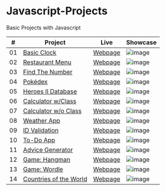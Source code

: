 # Javascript-Projects
Basic Projects with Javascript

|  #  | Project                                                        | Live                                                           | Showcase                      |
| :-: | -------------------------------------------------------------- | -------------------------------------------------------------- | ----------------------------- |
| 01  | [Basic Clock](https://github.com/Raven-Isaac-Finch/Basic-Clock)                    | [Webpage](https://raven-isaac-finch.github.io/Basic-Clock/)                | ![image](https://user-images.githubusercontent.com/99633768/172044324-c913bffc-3c9e-4ee9-80fb-c43ce995f952.png) |
| 02  | [Restaurant Menu](https://github.com/Raven-Isaac-Finch/Restaurant-Menu)            | [Webpage](https://raven-isaac-finch.github.io/Restaurant-Menu/)            | ![image](https://user-images.githubusercontent.com/99633768/172044356-08b3088b-ab2c-4187-a89d-dc099081a493.png) |
| 03  | [Find The Number](https://github.com/Raven-Isaac-Finch/Find-The-Number)            | [Webpage](https://raven-isaac-finch.github.io/Find-The-Number/)            | ![image](https://user-images.githubusercontent.com/99633768/172044409-2a9f4a88-5a0b-4a70-8332-f1d7a62cbc3d.png) |
| 04  | [Pokédex](https://github.com/Raven-Isaac-Finch/Pokedex)                            | [Webpage](https://raven-isaac-finch.github.io/Pokedex/)                    | ![image](https://user-images.githubusercontent.com/99633768/172044427-96418990-3044-43fd-a050-61a4818c08bd.png) |
| 05  | [Heroes II Database](https://github.com/Raven-Isaac-Finch/Heroes-II-Databse)       | [Webpage](https://raven-isaac-finch.github.io/Heroes-II-Database/)         | ![image](https://user-images.githubusercontent.com/99633768/172044444-eedcaf40-86e9-4685-9b34-ae6b4556f2e1.png) |
| 06  | [Calculator w/Class](https://github.com/Raven-Isaac-Finch/Calculator)              | [Webpage](https://raven-isaac-finch.github.io/Calculator/)                 | ![image](https://user-images.githubusercontent.com/99633768/172044463-deec3f0b-4b2c-4ed8-be92-d76e0907b500.png) |
| 07  | [Calculator w/o Class](https://github.com/Raven-Isaac-Finch/My-Calculator)         | [Webpage](https://raven-isaac-finch.github.io/My-Calculator/)              | ![image](https://user-images.githubusercontent.com/99633768/172044476-026355a9-1ba0-4baf-ad39-f9ecf0d026a8.png) |
| 08  | [Weather App](https://github.com/Raven-Isaac-Finch/Weather-Application)            | [Webpage](https://raven-isaac-finch.github.io/Weather-Application/)        | ![image](https://user-images.githubusercontent.com/99633768/168808717-c49a047a-377f-485b-b511-1b37416bf5b1.png) |
| 09  | [ID Validation](https://github.com/Raven-Isaac-Finch/TR-Identity-Number-Validation)| [Webpage](https://raven-isaac-finch.github.io/TR-Identity-Number-Validation/) | ![image](https://user-images.githubusercontent.com/99633768/172044497-c9c1c050-0d0e-4e89-b2aa-afa6e8d3568b.png) |
| 10  | [To-Do App](https://github.com/Raven-Isaac-Finch/Bootstrap-To-Do-App)              | [Webpage](https://raven-isaac-finch.github.io/Bootstrap-To-Do-App/)        | ![image](https://user-images.githubusercontent.com/99633768/172044534-a9068141-59bd-4ef3-9342-d19291967dc4.png) |
| 11  | [Advice Generator](https://github.com/Raven-Isaac-Finch/Advice-Generator)          | [Webpage](https://raven-isaac-finch.github.io/Advice-Generator/)           | ![image](https://user-images.githubusercontent.com/99633768/172044558-a331c90a-8dd3-48f7-b1b2-fb3a3af890f0.png) |
| 12  | [Game: Hangman](https://github.com/Raven-Isaac-Finch/Hangman-App)                  | [Webpage](https://raven-isaac-finch.github.io/Hangman-App/)                | ![image](https://user-images.githubusercontent.com/99633768/172044573-95ac944e-bae0-40b0-8fad-2db64bd959a8.png) |
| 13  | [Game: Wordle](https://github.com/Raven-Isaac-Finch/Wordle-Clone)                  | [Webpage](https://raven-isaac-finch.github.io/Wordle-Clone/)               | ![image](https://user-images.githubusercontent.com/99633768/172044653-10ad59c5-bfbb-4f66-b4c1-507403830a11.png) |
| 14  | [Countries of the World](https://github.com/Raven-Isaac-Finch/Countries)           | [Webpage](https://raven-isaac-finch.github.io/Countries/)                  | ![image](https://user-images.githubusercontent.com/99633768/172168468-111b2eae-9736-4f6f-86b2-e738e7f439f0.png) |

